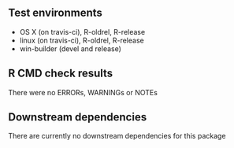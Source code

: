## Test environments
* OS X (on travis-ci), R-oldrel, R-release
* linux (on travis-ci), R-oldrel, R-release
* win-builder (devel and release)

## R CMD check results
There were no ERRORs, WARNINGs or NOTEs

## Downstream dependencies
There are currently no downstream dependencies for this package